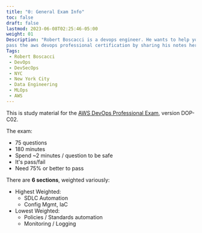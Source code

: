 ```yaml
---
title: "0: General Exam Info"
toc: false
draft: false
lastmod: 2023-06-08T02:25:46-05:00
weight: 01
Description: "Robert Boscacci is a devops engineer. He wants to help you \
pass the aws devops professional certification by sharing his notes here." # Keep to 150-160 chars
Tags:
 - Robert Boscacci
 - DevOps
 - DevSecOps
 - NYC
 - New York City
 - Data Engineering
 - MLOps
 - AWS
---
```


This is study material for the [AWS DevOps Professional Exam](https://aws.amazon.com/certification/certified-devops-engineer-professional/), version DOP-C02.

The exam:
* 75 questions
* 180 minutes
* Spend ~2 minutes / question to be safe
* It's pass/fail
* Need 75% or better to pass

There are __6 sections__, weighted variously:
* Highest Weighted:
	* SDLC Automation
	* Config Mgmt, IaC
* Lowest Weighted:
	* Policies / Standards automation
	* Monitoring / Logging
